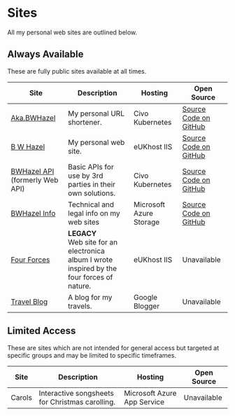 # Sites

All my personal web sites are outlined below.

## Always Available

These are fully public sites available at all times.

Site | Description | Hosting | Open Source
--- | --- | --- | ---
[Aka.BWHazel](https://aka.bwhazel.uk) | My personal URL shortener. | Civo Kubernetes | [Source Code on GitHub](https://github.com/BHazel/aka.git)
[B W Hazel](http://bwhazel.uk) | My personal web site. | eUKhost IIS | [Source Code on GitHub](https://github.com/BHazel/bwhazel-web-site.git)
[BWHazel API](https://api.bwhazel.uk) (formerly Web API) | Basic APIs for use by 3rd parties in their own solutions. | Civo Kubernetes | [Source Code on GitHub](https://github.com/BHazel/bwhazel-web-api.git)
[BWHazel Info](http://info.bwhazel.uk) | Technical and legal info on my web sites | Microsoft Azure Storage | [Source Code on GitHub](https://github.com/BHazel/bwhazel-info-web-site.git)
[Four Forces](http://4forces.bwhazel.uk) | **LEGACY**<br />Web site for an electronica album I wrote inspired by the four forces of nature. | eUKhost IIS | Unavailable
[Travel Blog](https://bwhantarctica.blogspot.com) | A blog for my travels. | Google Blogger | Unavailable

## Limited Access

These are sites which are not intended for general access but targeted at specific groups and may be limited to specific timeframes.

Site | Description | Hosting | Open Source
--- | --- | --- | ---
Carols | Interactive songsheets for Christmas carolling. | Microsoft Azure App Service | Unavailable